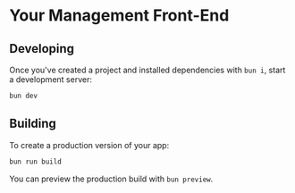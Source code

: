# Your Management Front-End

## Developing

Once you've created a project and installed dependencies with `bun i`, start a development server:

```bash
bun dev
```

## Building

To create a production version of your app:

```bash
bun run build
```

You can preview the production build with `bun preview`.

